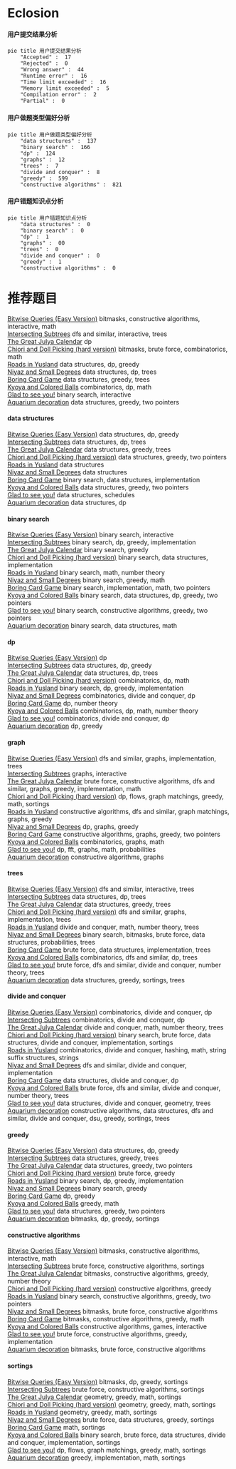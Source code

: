# Eclosion
<!-- tabs:start -->
#### **用户提交结果分析**

```mermaid
pie title 用户提交结果分析
    "Accepted" :  17
    "Rejected" :  0
    "Wrong answer" :  44
    "Runtime error" :  16
    "Time limit exceeded" :  16
    "Memory limit exceeded" :  5
    "Compilation error" :  2
    "Partial" :  0
```
#### **用户做题类型偏好分析**

```mermaid
pie title 用户做题类型偏好分析
    "data structures" :  137
    "binary search" :  166
    "dp" :  124
    "graphs" :  12
    "trees" :  7
    "divide and conquer" :  8
    "greedy" :  599
    "constructive algorithms" :  821
```
#### **用户错题知识点分析**

```mermaid
pie title 用户错题知识点分析
    "data structures" :  0
    "binary search" :  0
    "dp" :  1
    "graphs" :  00
    "trees" :  0
    "divide and conquer" :  0
    "greedy" :  1
    "constructive algorithms" :  0
```
<!-- tabs:end -->
# 推荐题目
[Bitwise Queries (Easy Version)](http://codeforces.com/problemset/problem/1451/E1)		bitmasks,
                        constructive algorithms,
                        interactive,
                        math		  
[Intersecting Subtrees](http://codeforces.com/problemset/problem/1044/B)		dfs and similar,
                        interactive,
                        trees		  
[The Great Julya Calendar](http://codeforces.com/problemset/problem/331/C3)		dp		  
[Chiori and Doll Picking (hard version)](http://codeforces.com/problemset/problem/1336/E2)		bitmasks,
                        brute force,
                        combinatorics,
                        math		  
[Roads in Yusland](http://codeforces.com/problemset/problem/671/D)		data structures,
                        dp,
                        greedy		  
[Niyaz and Small Degrees](http://codeforces.com/problemset/problem/1119/F)		data structures,
                        dp,
                        trees		  
[Boring Card Game](http://codeforces.com/problemset/problem/1427/F)		data structures,
                        greedy,
                        trees		  
[Kyoya and Colored Balls](http://codeforces.com/problemset/problem/553/A)		combinatorics,
                        dp,
                        math		  
[Glad to see you!](http://codeforces.com/problemset/problem/809/B)		binary search,
                        interactive		  
[Aquarium decoration](http://codeforces.com/problemset/problem/799/E)		data structures,
                        greedy,
                        two pointers		  
<!-- tabs:start -->
#### **data structures**
[Bitwise Queries (Easy Version)](http://codeforces.com/problemset/problem/671/D)		data structures,
                        dp,
                        greedy		  
[Intersecting Subtrees](http://codeforces.com/problemset/problem/1119/F)		data structures,
                        dp,
                        trees		  
[The Great Julya Calendar](http://codeforces.com/problemset/problem/1427/F)		data structures,
                        greedy,
                        trees		  
[Chiori and Doll Picking (hard version)](http://codeforces.com/problemset/problem/799/E)		data structures,
                        greedy,
                        two pointers		  
[Roads in Yusland](http://codeforces.com/problemset/problem/555/C)		data structures		  
[Niyaz and Small Degrees](http://codeforces.com/problemset/problem/341/D)		data structures		  
[Boring Card Game](https://codeforces.com/contest/1298/problem/E)		binary search,
                        data structures,
                        implementation		  
[Kyoya and Colored Balls](http://codeforces.com/problemset/problem/1446/D2)		data structures,
                        greedy,
                        two pointers		  
[Glad to see you!](http://codeforces.com/problemset/problem/380/C)		data structures,
                        schedules		  
[Aquarium decoration](http://codeforces.com/problemset/problem/809/D)		data structures,
                        dp		  
#### **binary search**
[Bitwise Queries (Easy Version)](http://codeforces.com/problemset/problem/809/B)		binary search,
                        interactive		  
[Intersecting Subtrees](http://codeforces.com/problemset/problem/416/C)		binary search,
                        dp,
                        greedy,
                        implementation		  
[The Great Julya Calendar](http://codeforces.com/problemset/problem/1165/F1)		binary search,
                        greedy		  
[Chiori and Doll Picking (hard version)](https://codeforces.com/contest/1298/problem/E)		binary search,
                        data structures,
                        implementation		  
[Roads in Yusland](https://codeforces.com/contest/1240/problem/E)		binary search,
                        math,
                        number theory		  
[Niyaz and Small Degrees](http://codeforces.com/problemset/problem/1344/D)		binary search,
                        greedy,
                        math		  
[Boring Card Game](http://codeforces.com/problemset/problem/1355/C)		binary search,
                        implementation,
                        math,
                        two pointers		  
[Kyoya and Colored Balls](http://codeforces.com/problemset/problem/1492/C)		binary search,
                        data structures,
                        dp,
                        greedy,
                        two pointers		  
[Glad to see you!](http://codeforces.com/problemset/problem/1463/D)		binary search,
                        constructive algorithms,
                        greedy,
                        two pointers		  
[Aquarium decoration](http://codeforces.com/problemset/problem/1490/G)		binary search,
                        data structures,
                        math		  
#### **dp**
[Bitwise Queries (Easy Version)](http://codeforces.com/problemset/problem/331/C3)		dp		  
[Intersecting Subtrees](http://codeforces.com/problemset/problem/671/D)		data structures,
                        dp,
                        greedy		  
[The Great Julya Calendar](http://codeforces.com/problemset/problem/1119/F)		data structures,
                        dp,
                        trees		  
[Chiori and Doll Picking (hard version)](http://codeforces.com/problemset/problem/553/A)		combinatorics,
                        dp,
                        math		  
[Roads in Yusland](http://codeforces.com/problemset/problem/416/C)		binary search,
                        dp,
                        greedy,
                        implementation		  
[Niyaz and Small Degrees](http://codeforces.com/problemset/problem/1140/E)		combinatorics,
                        divide and conquer,
                        dp		  
[Boring Card Game](https://codeforces.com/contest/265/problem/D)		dp,
                        number theory		  
[Kyoya and Colored Balls](http://codeforces.com/problemset/problem/785/D)		combinatorics,
                        dp,
                        math,
                        number theory		  
[Glad to see you!](http://codeforces.com/problemset/problem/809/C)		combinatorics,
                        divide and conquer,
                        dp		  
[Aquarium decoration](http://codeforces.com/problemset/problem/294/B)		dp,
                        greedy		  
#### **graph**
[Bitwise Queries (Easy Version)](http://codeforces.com/problemset/problem/1010/D)		dfs and similar,
                        graphs,
                        implementation,
                        trees		  
[Intersecting Subtrees](http://codeforces.com/problemset/problem/1142/E)		graphs,
                        interactive		  
[The Great Julya Calendar](http://codeforces.com/problemset/problem/1487/C)		brute force,
                        constructive algorithms,
                        dfs and similar,
                        graphs,
                        greedy,
                        implementation,
                        math		  
[Chiori and Doll Picking (hard version)](http://codeforces.com/problemset/problem/1437/C)		dp,
                        flows,
                        graph matchings,
                        greedy,
                        math,
                        sortings		  
[Roads in Yusland](http://codeforces.com/problemset/problem/1470/D)		constructive algorithms,
                        dfs and similar,
                        graph matchings,
                        graphs,
                        greedy		  
[Niyaz and Small Degrees](http://codeforces.com/problemset/problem/1476/C)		dp,
                        graphs,
                        greedy		  
[Boring Card Game](http://codeforces.com/problemset/problem/1304/D)		constructive algorithms,
                        graphs,
                        greedy,
                        two pointers		  
[Kyoya and Colored Balls](http://codeforces.com/problemset/problem/1475/C)		combinatorics,
                        graphs,
                        math		  
[Glad to see you!](http://codeforces.com/problemset/problem/553/E)		dp,
                        fft,
                        graphs,
                        math,
                        probabilities		  
[Aquarium decoration](http://codeforces.com/problemset/problem/1495/C)		constructive algorithms,
                        graphs		  
#### **trees**
[Bitwise Queries (Easy Version)](http://codeforces.com/problemset/problem/1044/B)		dfs and similar,
                        interactive,
                        trees		  
[Intersecting Subtrees](http://codeforces.com/problemset/problem/1119/F)		data structures,
                        dp,
                        trees		  
[The Great Julya Calendar](http://codeforces.com/problemset/problem/1427/F)		data structures,
                        greedy,
                        trees		  
[Chiori and Doll Picking (hard version)](http://codeforces.com/problemset/problem/1010/D)		dfs and similar,
                        graphs,
                        implementation,
                        trees		  
[Roads in Yusland](http://codeforces.com/problemset/problem/809/E)		divide and conquer,
                        math,
                        number theory,
                        trees		  
[Niyaz and Small Degrees](http://codeforces.com/problemset/problem/1479/D)		binary search,
                        bitmasks,
                        brute force,
                        data structures,
                        probabilities,
                        trees		  
[Boring Card Game](http://codeforces.com/problemset/problem/1511/C)		brute force,
                        data structures,
                        implementation,
                        trees		  
[Kyoya and Colored Balls](http://codeforces.com/problemset/problem/1499/F)		combinatorics,
                        dfs and similar,
                        dp,
                        trees		  
[Glad to see you!](http://codeforces.com/problemset/problem/1491/E)		brute force,
                        dfs and similar,
                        divide and conquer,
                        number theory,
                        trees		  
[Aquarium decoration](http://codeforces.com/problemset/problem/1466/D)		data structures,
                        greedy,
                        sortings,
                        trees		  
#### **divide and conquer**
[Bitwise Queries (Easy Version)](http://codeforces.com/problemset/problem/1140/E)		combinatorics,
                        divide and conquer,
                        dp		  
[Intersecting Subtrees](http://codeforces.com/problemset/problem/809/C)		combinatorics,
                        divide and conquer,
                        dp		  
[The Great Julya Calendar](http://codeforces.com/problemset/problem/809/E)		divide and conquer,
                        math,
                        number theory,
                        trees		  
[Chiori and Doll Picking (hard version)](http://codeforces.com/problemset/problem/1461/D)		binary search,
                        brute force,
                        data structures,
                        divide and conquer,
                        implementation,
                        sortings		  
[Roads in Yusland](http://codeforces.com/problemset/problem/1466/G)		combinatorics,
                        divide and conquer,
                        hashing,
                        math,
                        string suffix structures,
                        strings		  
[Niyaz and Small Degrees](http://codeforces.com/problemset/problem/1490/D)		dfs and similar,
                        divide and conquer,
                        implementation		  
[Boring Card Game](https://codeforces.com/contest/1483/problem/C)		data structures,
                        divide and conquer,
                        dp		  
[Kyoya and Colored Balls](http://codeforces.com/problemset/problem/1491/E)		brute force,
                        dfs and similar,
                        divide and conquer,
                        number theory,
                        trees		  
[Glad to see you!](http://codeforces.com/problemset/problem/1303/G)		data structures,
                        divide and conquer,
                        geometry,
                        trees		  
[Aquarium decoration](http://codeforces.com/problemset/problem/1494/D)		constructive algorithms,
                        data structures,
                        dfs and similar,
                        divide and conquer,
                        dsu,
                        greedy,
                        sortings,
                        trees		  
#### **greedy**
[Bitwise Queries (Easy Version)](http://codeforces.com/problemset/problem/671/D)		data structures,
                        dp,
                        greedy		  
[Intersecting Subtrees](http://codeforces.com/problemset/problem/1427/F)		data structures,
                        greedy,
                        trees		  
[The Great Julya Calendar](http://codeforces.com/problemset/problem/799/E)		data structures,
                        greedy,
                        two pointers		  
[Chiori and Doll Picking (hard version)](http://codeforces.com/problemset/problem/1162/B)		brute force,
                        greedy		  
[Roads in Yusland](http://codeforces.com/problemset/problem/416/C)		binary search,
                        dp,
                        greedy,
                        implementation		  
[Niyaz and Small Degrees](http://codeforces.com/problemset/problem/1165/F1)		binary search,
                        greedy		  
[Boring Card Game](http://codeforces.com/problemset/problem/294/B)		dp,
                        greedy		  
[Kyoya and Colored Balls](http://codeforces.com/problemset/problem/1163/A)		greedy,
                        math		  
[Glad to see you!](http://codeforces.com/problemset/problem/1446/D2)		data structures,
                        greedy,
                        two pointers		  
[Aquarium decoration](https://codeforces.com/contest/418/problem/B)		bitmasks,
                        dp,
                        greedy,
                        sortings		  
#### **constructive algorithms**
[Bitwise Queries (Easy Version)](http://codeforces.com/problemset/problem/1451/E1)		bitmasks,
                        constructive algorithms,
                        interactive,
                        math		  
[Intersecting Subtrees](http://codeforces.com/problemset/problem/1375/D)		brute force,
                        constructive algorithms,
                        sortings		  
[The Great Julya Calendar](http://codeforces.com/problemset/problem/1325/D)		bitmasks,
                        constructive algorithms,
                        greedy,
                        number theory		  
[Chiori and Doll Picking (hard version)](http://codeforces.com/problemset/problem/1493/A)		constructive algorithms,
                        greedy		  
[Roads in Yusland](http://codeforces.com/problemset/problem/1463/D)		binary search,
                        constructive algorithms,
                        greedy,
                        two pointers		  
[Niyaz and Small Degrees](https://codeforces.com/contest/1456/problem/B)		bitmasks,
                        brute force,
                        constructive algorithms		  
[Boring Card Game](http://codeforces.com/problemset/problem/1492/D)		bitmasks,
                        constructive algorithms,
                        greedy,
                        math		  
[Kyoya and Colored Balls](https://codeforces.com/contest/1504/problem/D)		constructive algorithms,
                        games,
                        interactive		  
[Glad to see you!](https://codeforces.com/contest/1483/problem/A)		brute force,
                        constructive algorithms,
                        greedy,
                        implementation		  
[Aquarium decoration](https://codeforces.com/contest/1457/problem/D)		bitmasks,
                        brute force,
                        constructive algorithms		  
#### **sortings**
[Bitwise Queries (Easy Version)](https://codeforces.com/contest/418/problem/B)		bitmasks,
                        dp,
                        greedy,
                        sortings		  
[Intersecting Subtrees](http://codeforces.com/problemset/problem/1375/D)		brute force,
                        constructive algorithms,
                        sortings		  
[The Great Julya Calendar](http://codeforces.com/problemset/problem/1495/A)		geometry,
                        greedy,
                        math,
                        sortings		  
[Chiori and Doll Picking (hard version)](https://codeforces.com/contest/1496/problem/C)		geometry,
                        greedy,
                        math,
                        sortings		  
[Roads in Yusland](http://codeforces.com/problemset/problem/1495/A)		geometry,
                        greedy,
                        math,
                        sortings		  
[Niyaz and Small Degrees](http://codeforces.com/problemset/problem/1497/A)		brute force,
                        data structures,
                        greedy,
                        sortings		  
[Boring Card Game](http://codeforces.com/problemset/problem/1427/A)		math,
                        sortings		  
[Kyoya and Colored Balls](http://codeforces.com/problemset/problem/1461/D)		binary search,
                        brute force,
                        data structures,
                        divide and conquer,
                        implementation,
                        sortings		  
[Glad to see you!](http://codeforces.com/problemset/problem/1437/C)		dp,
                        flows,
                        graph matchings,
                        greedy,
                        math,
                        sortings		  
[Aquarium decoration](http://codeforces.com/problemset/problem/1473/A)		greedy,
                        implementation,
                        math,
                        sortings		  
<!-- tabs:end -->
